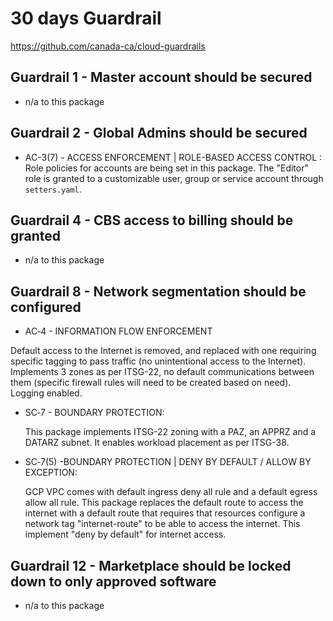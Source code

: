 # 30 days Guardrail
https://github.com/canada-ca/cloud-guardrails

## Guardrail 1 -  Master account should be secured
* n/a to this package

## Guardrail 2 - Global Admins should be secured
* AC-3(7) - ACCESS ENFORCEMENT | ROLE-BASED ACCESS CONTROL :
    Role policies for accounts are being set in this package. The "Editor" role is granted to a customizable user, group or service account through `setters.yaml`.

## Guardrail 4 - CBS access to billing should be granted
* n/a to this package

## Guardrail 8 - Network segmentation should be configured
* AC‑4 - INFORMATION FLOW ENFORCEMENT
    
Default access to the Internet is removed, and replaced with one requiring specific tagging to pass traffic (no unintentional access to the Internet). Implements 3 zones as per ITSG-22, no default communications between them (specific firewall rules will need to be created based on need). Logging enabled. 

* SC‑7 - BOUNDARY PROTECTION:
  
    This package implements ITSG-22 zoning with a PAZ, an APPRZ and a DATARZ subnet. It enables workload placement as per ITSG-38.

* SC‑7(5) -BOUNDARY PROTECTION | DENY BY DEFAULT / ALLOW BY EXCEPTION:

    GCP VPC comes with default ingress deny all rule and a default egress allow all rule. This package replaces the default route to access the internet with a default route that requires that resources configure a network tag "internet-route" to be able to access the internet. This implement "deny by default" for internet access.

## Guardrail 12 - Marketplace should be locked down to only approved software
* n/a to this package
